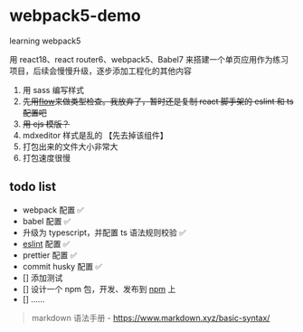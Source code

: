 # webpack5-demo

learning webpack5

用 react18、react router6、webpack5、Babel7 来搭建一个单页应用作为练习项目，后续会慢慢升级，逐步添加工程化的其他内容

1. 用 sass 编写样式
2. ~~先用[flow](https://flow.nodejs.cn/en/docs/getting-started/)来做类型检查。我放弃了，暂时还是复制 react 脚手架的 eslint 和 ts 配置吧~~
3. ~~用 ejs 模版？~~
4. mdxeditor 样式是乱的 【先去掉该组件】
5. 打包出来的文件大小非常大
6. 打包速度很慢

## todo list

- webpack 配置 ✅
- babel 配置 ✅
- 升级为 typescript，并配置 ts 语法规则校验 ✅
- [eslint](https://zh-hans.eslint.org/docs/latest/use/getting-started) 配置 ✅
- prettier 配置 ✅
- commit husky 配置 ✅
- [] 添加测试
- [] 设计一个 npm 包，开发、发布到 [npm](https://npm.nodejs.cn/about-npm) 上
- [] ......

> markdown 语法手册 - https://www.markdown.xyz/basic-syntax/
